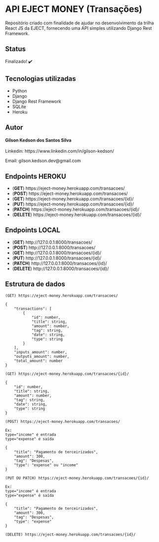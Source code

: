 # API EJECT MONEY (Transações)

Repositório criado com finalidade de ajudar no desenvolvimento da trilha React JS da EJECT, fornecendo uma API simples utilizando Django Rest Framework.

## Status
Finalizado! ✔️

## Tecnologias utilizadas
<ul>
  <li>Python</li>
  <li>Django</li>
  <li>Django Rest Framework</li>
  <li>SQLite</li>
  <li>Heroku</li>
</ul>

## Autor
<h4>Gilson Kedson dos Santos Silva</h4>
<p>Linkedin: https://www.linkedin.com/in/gilson-kedson/</p>
<p>Email: gilson.kedson.dev@gmail.com</p>

## Endpoints HEROKU
<ul>
  <li>(<strong>GET</strong>) https://eject-money.herokuapp.com/transacoes/</li>
  <li>(<strong>POST</strong>) https://eject-money.herokuapp.com/transacoes/</li>
  <li>(<strong>GET</strong>) https://eject-money.herokuapp.com/transacoes/{id}/</li>
  <li>(<strong>PUT</strong>) https://eject-money.herokuapp.com/transacoes/{id}/</li>
  <li>(<strong>PATCH</strong>) https://eject-money.herokuapp.com/transacoes/{id}/</li>
  <li>(<strong>DELETE</strong>) https://eject-money.herokuapp.com/transacoes/{id}/</li>
</ul>

## Endpoints LOCAL
<ul>
  <li>(<strong>GET</strong>) http://127.0.0.1:8000/transacoes/</li>
  <li>(<strong>POST</strong>) http://127.0.0.1:8000/transacoes/</li>
  <li>(<strong>GET</strong>) http://127.0.0.1:8000/transacoes/{id}/</li>
  <li>(<strong>PUT</strong>) http://127.0.0.1:8000/transacoes/{id}/</li>
  <li>(<strong>PATCH</strong>) http://127.0.0.1:8000/transacoes/{id}/</li>
  <li>(<strong>DELETE</strong>) http://127.0.0.1:8000/transacoes/{id}/</li>
</ul>

## Estrutura de dados
```
(GET) https://eject-money.herokuapp.com/transacoes/

{
    "transactions": [
        {
            "id": number,
            "title": string,
            "amount": number,
            "tag": string,
            "date": string,
            "type": string
        }
    ],
    "inputs_amount": number,
    "outputs_amount": number,
    "total_amount": number
}
```

```
(GET) https://eject-money.herokuapp.com/transacoes/{id}/

{
    "id": number,
    "title": string,
    "amount": number,
    "tag": string,
    "date": string,
    "type": string
}
```

```
(POST) https://eject-money.herokuapp.com/transacoes/

Ex:
type="income" é entrada
type="expense" é saída

{
    "title": "Pagamento de terceirizados",
    "amount": 300,
    "tag": "Despesas",
    "type": "expense" ou "income"
}
```

```
(PUT OU PATCH) https://eject-money.herokuapp.com/transacoes/{id}/

Ex:
type="income" é entrada
type="expense" é saída

{
    "title": "Pagamento de terceirizados",
    "amount": 300,
    "tag": "Despesas",
    "type": "expense"
}
```

```
(DELETE) https://eject-money.herokuapp.com/transacoes/{id}/
```

